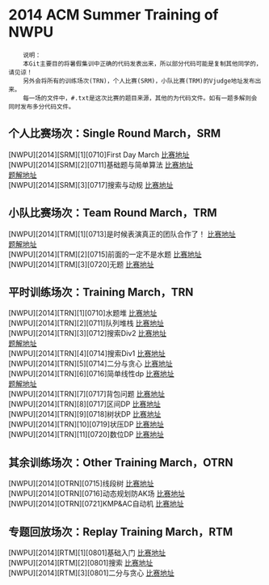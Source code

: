 2014 ACM Summer Training of NWPU
==============================
		说明：
		本Git主要目的将暑假集训中正确的代码发表出来，所以部分代码可能是复制其他同学的，请见谅！
		另外会将所有的训练场次(TRN)，个人比赛(SRM)，小队比赛(TRM)的Vjudge地址发布出来。
		每一场的文件中，#.txt是这次比赛的题目来源，其他的为代码文件。如有一题多解则会同时发布多分代码文件。

个人比赛场次：Single Round March，SRM 
------------------------------
[NWPU][2014][SRM][1][0710]First Day March
[比赛地址](http://vjudge.net/contest/view.action?cid=49336#overview)<br />
[NWPU][2014][SRM][2][0711]基础题与简单算法
[比赛地址](http://vjudge.net/contest/view.action?cid=49392#overview)<br />
[题解地址](http://blog.csdn.net/polossk/article/details/37713365)<br />
[NWPU][2014][SRM][3][0717]搜索与动规
[比赛地址](http://vjudge.net/contest/view.action?cid=49918#overview)<br />

小队比赛场次：Team Round March，TRM 
------------------------------
[NWPU][2014][TRM][1][0713]是时候表演真正的团队合作了！ 
[比赛地址](http://vjudge.net/contest/view.action?cid=49507#overview)<br />
[题解地址](http://blog.csdn.net/polossk/article/details/37757385)<br />
[NWPU][2014][TRM][2][0715]前面的一定不是水题
[比赛地址](http://vjudge.net/contest/view.action?cid=49714#overview)<br />
[NWPU][2014][TRM][3][0720]无题
[比赛地址](http://vjudge.net/contest/view.action?cid=50333#overview)<br />

平时训练场次：Training March，TRN
------------------------------
[NWPU][2014][TRN][1][0710]水题堆
[比赛地址](http://vjudge.net/contest/view.action?cid=49290#overview)<br />
[NWPU][2014][TRN][2][0711]队列堆栈
[比赛地址](http://vjudge.net/contest/view.action?cid=49375#overview)<br />
[NWPU][2014][TRN][3][0712]搜索Div2
[比赛地址](http://vjudge.net/contest/view.action?cid=49420#overview)<br />
[题解地址](http://blog.csdn.net/polossk/article/details/37818941)<br />
[NWPU][2014][TRN][4][0714]搜索Div1
[比赛地址](http://vjudge.net/contest/view.action?cid=49557#overview)<br />
[NWPU][2014][TRN][5][0714]二分与贪心
[比赛地址](http://vjudge.net/contest/view.action?cid=49586#overview)<br />
[NWPU][2014][TRN][6][0716]简单线性dp
[比赛地址](http://vjudge.net/contest/view.action?cid=49759#overview)<br />
[题解地址](http://blog.csdn.net/polossk/article/details/37950159)<br />
[NWPU][2014][TRN][7][0717]背包问题
[比赛地址](http://vjudge.net/contest/view.action?cid=49932#overview)<br />
[NWPU][2014][TRN][8][0717]区间DP
[比赛地址](http://vjudge.net/contest/view.action?cid=49961#overview)<br />
[NWPU][2014][TRN][9][0718]树状DP
[比赛地址](http://vjudge.net/contest/view.action?cid=50060#overview)<br />
[NWPU][2014][TRN][10][0719]状压DP
[比赛地址](http://vjudge.net/contest/view.action?cid=50137#overview)<br />
[NWPU][2014][TRN][11][0720]数位DP
[比赛地址](http://vjudge.net/contest/view.action?cid=50274#overview)<br />

其余训练场次：Other Training March，OTRN
------------------------------
[NWPU][2014][OTRN][0715]线段树 
[比赛地址](http://vjudge.net/contest/view.action?cid=49647#overview)<br />
[NWPU][2014][OTRN][0716]动态规划防AK场
[比赛地址](http://vjudge.net/contest/view.action?cid=49815#overview)<br />
[NWPU][2014][OTRN][0721]KMP&AC自动机
[比赛地址](http://vjudge.net/contest/view.action?cid=50475#overview)<br />

专题回放场次：Replay Training March，RTM
------------------------------
[NWPU][2014][RTM][1][0801]基础入门
[比赛地址](http://vjudge.net/contest/view.action?cid=50528#overview)<br />
[NWPU][2014][RTM][2][0801]搜索
[比赛地址](http://vjudge.net/contest/view.action?cid=50529#overview)<br />
[NWPU][2014][RTM][3][0801]二分与贪心
[比赛地址](http://vjudge.net/contest/view.action?cid=50530#overview)<br />